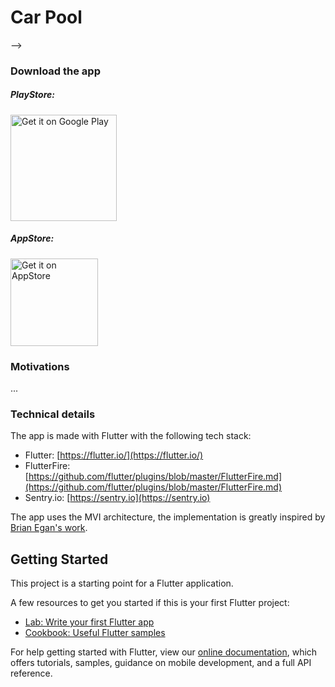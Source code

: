 # Car Pool

<!-- Beer Me Up is an iOS and Android app build with Flutter. 

The app is a personal beer logging that allows you to enter every beer you have to be sure to remember them forever. -->

<!-- <p align="center">
  <img src="https://github.com/benoitletondor/Beer-Me-Up/raw/develop/sc1.png" width="250"/>
  <img src="https://github.com/benoitletondor/Beer-Me-Up/raw/develop/sc2.png" width="250"/>
  <img src="https://github.com/benoitletondor/Beer-Me-Up/raw/develop/sc3.png" width="250"/>
</!--> -->

### Download the app

##### PlayStore:

<a href='#'><img alt='Get it on Google Play' src='https://play.google.com/intl/en_us/badges/images/generic/en_badge_web_generic.png' width="170"/></a>

##### AppStore:

<a href='#'><img alt='Get it on AppStore' src='https://devimages-cdn.apple.com/app-store/marketing/guidelines/images/badge-download-on-the-app-store.svg' width="140"/></a>

### Motivations

...

### Technical details

The app is made with Flutter with the following tech stack:
- Flutter: [https://flutter.io/](https://flutter.io/)
- FlutterFire: [https://github.com/flutter/plugins/blob/master/FlutterFire.md](https://github.com/flutter/plugins/blob/master/FlutterFire.md)
- Sentry.io: [https://sentry.io](https://sentry.io)

The app uses the MVI architecture, the implementation is greatly inspired by [Brian Egan's work](https://gitlab.com/brianegan/flutter_mvi_counter).

## Getting Started

This project is a starting point for a Flutter application.

A few resources to get you started if this is your first Flutter project:

- [Lab: Write your first Flutter app](https://flutter.dev/docs/get-started/codelab)
- [Cookbook: Useful Flutter samples](https://flutter.dev/docs/cookbook)

For help getting started with Flutter, view our
[online documentation](https://flutter.dev/docs), which offers tutorials,
samples, guidance on mobile development, and a full API reference.
